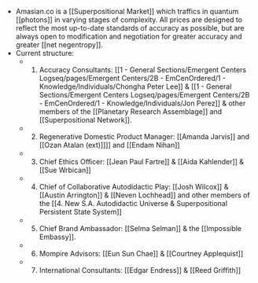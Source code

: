- Amasian.co is a [[Superpositional Market]] which traffics in quantum [[photons]] in varying stages of complexity. All prices are designed to reflect the most up-to-date standards of accuracy as possible, but are always open to modification and negotiation for greater accuracy and greater [[net negentropy]].
- Current structure:
	- 1. Accuracy Consultants: [[1 - General Sections/Emergent Centers Logseq/pages/Emergent Centers/2B - EmCenOrdered/1 - Knowledge/Individuals/Chongha Peter Lee]] & [[1 - General Sections/Emergent Centers Logseq/pages/Emergent Centers/2B - EmCenOrdered/1 - Knowledge/Individuals/Jon Perez]] & other members of the [[Planetary Research Assemblage]] and [[Superpositional Network]].
	- 2. Regenerative Domestic Product Manager: [[Amanda Jarvis]] and [[Ozan Atalan (ext)]]]] and [[Endam Nihan]]
	- 3. Chief Ethics Officer: [[Jean Paul Fartre]] & [[Aida Kahlender]] & [[Sue Wrbican]]
	- 4. Chief of Collaborative Autodidactic Play: [[Josh Wilcox]] & [[Austin Arrington]] & [[Neven Lochhead]] and other members of the [[4. New S.A. Autodidactic Universe & Superpositional Persistent State System]]
	- 5. Chief Brand Ambassador: [[Selma Selman]] & the [[Impossible Embassy]].
	- 6. Mompire Advisors: [[Eun Sun Chae]] & [[Courtney Applequist]]
	- 7. International Consultants: [[Edgar Endress]] & [[Reed Griffith]]